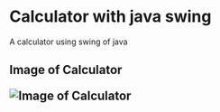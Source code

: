 # Calculator with java swing
A calculator using swing of java
<h2>Image of Calculator
  
  
  
![Image of Calculator](https://github.com/ugursabirer/calculator-with-java-swing/blob/master/Calculator.PNG)
